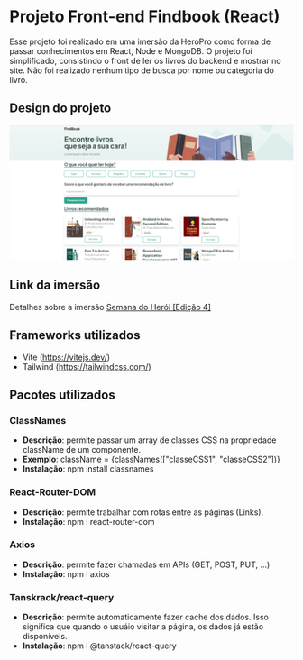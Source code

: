 # Projeto Front-end Findbook (React)

Esse projeto foi realizado em uma imersão da HeroPro como forma de passar conhecimentos em React, Node e MongoDB. O projeto foi simplificado, consistindo o front de ler os livros do backend e mostrar no site. Não foi realizado nenhum tipo de busca por nome ou categoria do livro.

## Design do projeto

<!-- <img src="./src/assets/imgs/design.png" > -->

![Desing da página](./src/assets/imgs/design.png)

## Link da imersão

Detalhes sobre a imersão [Semana do Herói [Edição 4]](https://herocodebr.notion.site/RoadMap-Semana-do-Her-i-Edi-o-4-7bf98455f83b46e6a808c66a37be405a)

## Frameworks utilizados

- Vite (https://vitejs.dev/)
- Tailwind (https://tailwindcss.com/)

## Pacotes utilizados

### ClassNames

- **Descrição**: permite passar um array de classes CSS na propriedade className de um componente.
- **Exemplo**: className = {classNames(["classeCSS1", "classeCSS2"])}
- **Instalação**: npm install classnames

### React-Router-DOM

- **Descrição**: permite trabalhar com rotas entre as páginas (Links).
- **Instalação**: npm i react-router-dom

### Axios

- **Descrição**: permite fazer chamadas em APIs (GET, POST, PUT, ...)
- **Instalação**: npm i axios

### Tanskrack/react-query

- **Descrição**: permite automaticamente fazer cache dos dados. Isso significa que quando o usuáio visitar a página, os dados já estão disponíveis.
- **Instalação**: npm i @tanstack/react-query

